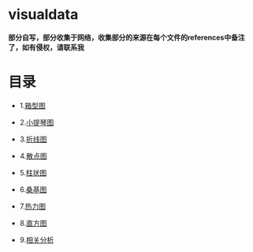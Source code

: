 # visualdata
**部分自写，部分收集于网络，收集部分的来源在每个文件的references中备注了，如有侵权，请联系我**



# 目录

* 1.[箱型图]([https://github.com/kafai-l/visualdata/blob/master/python/%E7%AE%B1%E5%BD%A2%E5%9B%BE.ipynb](https://github.com/kafai-l/visualdata/blob/master/python/箱形图.ipynb))

* 2.[小提琴图]([https://github.com/kafai-l/visualdata/blob/master/python/%E5%B0%8F%E6%8F%90%E7%90%B4%E5%9B%BE.ipynb](https://github.com/kafai-l/visualdata/blob/master/python/小提琴图.ipynb))

* 3.[折线图]([https://github.com/kafai-l/visualdata/blob/master/python/%E6%8A%98%E7%BA%BF%E5%9B%BE.ipynb](https://github.com/kafai-l/visualdata/blob/master/python/折线图.ipynb))

* 4.[散点图]([https://github.com/kafai-l/visualdata/blob/master/python/%E6%95%A3%E7%82%B9%E5%9B%BE.ipynb](https://github.com/kafai-l/visualdata/blob/master/python/散点图.ipynb))

* 5.[柱状图]([https://github.com/kafai-l/visualdata/blob/master/python/%E6%9F%B1%E7%8A%B6%E5%9B%BE.ipynb](https://github.com/kafai-l/visualdata/blob/master/python/柱状图.ipynb))

* 6.[桑基图]([https://github.com/kafai-l/visualdata/blob/master/python/%E6%A1%91%E5%9F%BA%E5%9B%BE.ipynb](https://github.com/kafai-l/visualdata/blob/master/python/桑基图.ipynb))

* 7.[热力图]([https://github.com/kafai-l/visualdata/blob/master/python/%E7%83%AD%E5%8A%9B%E5%9B%BE.ipynb](https://github.com/kafai-l/visualdata/blob/master/python/热力图.ipynb))

* 8.[直方图]([https://github.com/kafai-l/visualdata/blob/master/python/%E7%9B%B4%E6%96%B9%E5%9B%BE.ipynb](https://github.com/kafai-l/visualdata/blob/master/python/直方图.ipynb))

* 9.[相关分析]([https://github.com/kafai-l/visualdata/blob/master/python/%E7%9B%B8%E5%85%B3%E5%88%86%E6%9E%90.ipynb](https://github.com/kafai-l/visualdata/blob/master/python/相关分析.ipynb))